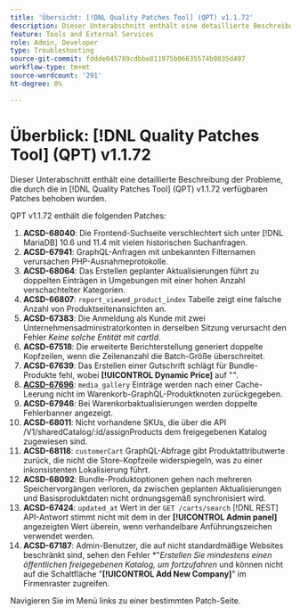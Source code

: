 ```yaml
---
title: 'Übersicht: [!DNL Quality Patches Tool] (QPT) v1.1.72'
description: Dieser Unterabschnitt enthält eine detaillierte Beschreibung der Probleme, die durch die in Version 1.1.72  [!DNL Quality Patches Tool]  Patches behoben wurden.
feature: Tools and External Services
role: Admin, Developer
type: Troubleshooting
source-git-commit: fddde045789cdbbe811975b06635574b9835d497
workflow-type: tm+mt
source-wordcount: '291'
ht-degree: 0%

---
```


# Überblick: [!DNL Quality Patches Tool] (QPT) v1.1.72

Dieser Unterabschnitt enthält eine detaillierte Beschreibung der Probleme, die durch die in [!DNL Quality Patches Tool] (QPT) v1.1.72 verfügbaren Patches behoben wurden.

QPT v1.1.72 enthält die folgenden Patches:
1. **ACSD-68040**: Die Frontend-Suchseite verschlechtert sich unter [!DNL MariaDB] 10.6 und 11.4 mit vielen historischen Suchanfragen.
1. **ACSD-67941**: GraphQL-Anfragen mit unbekannten Filternamen verursachen PHP-Ausnahmeprotokolle.
1. **ACSD-68064**: Das Erstellen geplanter Aktualisierungen führt zu doppelten Einträgen in Umgebungen mit einer hohen Anzahl verschachtelter Kategorien.
1. **ACSD-66807**: `report_viewed_product_index` Tabelle zeigt eine falsche Anzahl von Produktseitenansichten an.
1. **ACSD-67383**: Die Anmeldung als Kunde mit zwei Unternehmensadministratorkonten in derselben Sitzung verursacht den Fehler *Keine solche Entität mit cartId*.
1. **ACSD-67518**: Die erweiterte Berichterstellung generiert doppelte Kopfzeilen, wenn die Zeilenanzahl die Batch-Größe überschreitet.
1. **ACSD-67639**: Das Erstellen einer Gutschrift schlägt für Bundle-Produkte fehl, wobei **[!UICONTROL Dynamic Price]** auf &quot;*&quot;*.
1. **[ACSD-67696](/help/tools/quality-patches-tool/patches-available-in-qpt/v1-1-72/acsd-67696.md)**: `media_gallery` Einträge werden nach einer Cache-Leerung nicht im Warenkorb-GraphQL-Produktknoten zurückgegeben.
1. **ACSD-67946**: Bei Warenkorbaktualisierungen werden doppelte Fehlerbanner angezeigt.
1. **ACSD-68011**: Nicht vorhandene SKUs, die über die API /V1/sharedCatalog/:id/assignProducts dem freigegebenen Katalog zugewiesen sind.
1. **ACSD-68118**: `customerCart` GraphQL-Abfrage gibt Produktattributwerte zurück, die nicht die Store-Kopfzeile widerspiegeln, was zu einer inkonsistenten Lokalisierung führt.
1. **ACSD-68092**: Bundle-Produktoptionen gehen nach mehreren Speichervorgängen verloren, da zwischen geplanten Aktualisierungen und Basisproduktdaten nicht ordnungsgemäß synchronisiert wird.
1. **ACSD-67424**: `updated_at` Wert in der `GET /carts/search` [!DNL REST] API-Antwort stimmt nicht mit dem in der **[!UICONTROL Admin panel]** angezeigten Wert überein, wenn verhandelbare Anführungszeichen verwendet werden.
1. **ACSD-67187**: Admin-Benutzer, die auf nicht standardmäßige Websites beschränkt sind, sehen den Fehler *&quot;*Erstellen Sie mindestens einen öffentlichen freigegebenen Katalog, um fortzufahren* und können nicht auf die Schaltfläche &quot;**[!UICONTROL Add New Company]**&quot; im Firmenraster zugreifen.

Navigieren Sie im Menü links zu einer bestimmten Patch-Seite.
